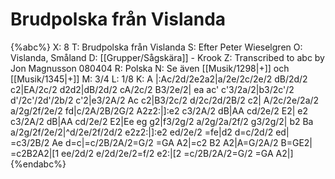 # Brudpolska från Vislanda

{%abc%}
X: 8
T: Brudpolska från Vislanda
S: Efter Peter Wieselgren
O: Vislanda, Småland
D: [[Grupper/Sågskära]] - Krook
Z: Transcribed to abc by Jon Magnusson 080404 
R: Polska
N: Se även [[Musik/1298|+]] och [[Musik/1345|+]]
M: 3/4
L: 1/8
K: A
|:Ac/2d/2e2a2|a/2e/2c/2e/2 dB/2d/2 c2|EA/2c/2 d2d2|dB/2d/2 cA/2c/2 B3/2e/2|
ea ac' c'3/2a/2|b3/2c'/2 d'/2c'/2d'/2b/2 c'2|e3/2A/2 Ac c2|B3/2c/2 d/2c/2d/2B/2 c2|
A/2c/2e/2a/2 a/2g/2f/2e/2 fd|c/2A/2B/2G/2 A2z2:|]:e2 c3/2A/2 dB|AA cd/2e/2 E2|
e2 c3/2A/2 dB|AA cd/2e/2 E2|Ee eg g2|f3/2g/2 a/2g/2a/2f/2 g3/2g/2|
b2 Ba a/2g/2f/2e/2|^d/2e/2f/2d/2 e2z2:|]:e2 ed/2e/2 =fe|d2 d=c/2d/2 ed|
=c3/2B/2 Ae d=c|=c/2B/2A/2=G/2 =GA A2|=c2 B2 A2|A=G/2A/2 B=GE2|
=c2B2A2|[1 ee/2d/2 e/2d/2e/2=f/2 e2:|[2 =c/2B/2A/2=G/2 =GA A2|]
{%endabc%}


